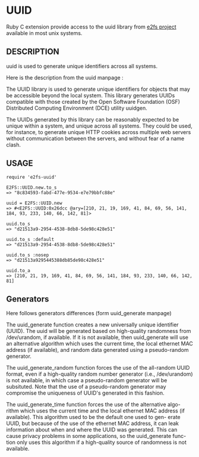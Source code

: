 # UUID

Ruby C extension provide access to the uuid library from [e2fs project](http://e2fsprogs.sourceforge.net/) available in most unix
systems.

## DESCRIPTION

uuid is used to generate unique identifiers across all systems.

Here is the description from the uuid manpage :

The  UUID  library  is  used to generate unique identifiers for objects
that may be accessible beyond the local system.  This library generates
UUIDs  compatible  with  those  created by the Open Software Foundation
(OSF) Distributed Computing Environment (DCE) utility uuidgen.

The UUIDs generated by this library can be reasonably  expected  to  be
unique  within  a system, and unique across all systems.  They could be
used, for instance, to generate unique HTTP cookies across multiple web
servers  without communication between the servers, and without fear of
a name clash.

## USAGE

    require 'e2fs-uuid'
    
    E2FS::UUID.new.to_s 
    => "8c834593-fabd-477e-9534-e7e79bbfc88e"
    
    uuid = E2FS::UUID.new
    => #<E2FS::UUID:0x26dcc @ary=[210, 21, 19, 169, 41, 84, 69, 56, 141, 184, 93, 233, 140, 66, 142, 81]>
    
    uuid.to_s 
    => "d21513a9-2954-4538-8db8-5de98c428e51"
    
    uuid.to_s :default
    => "d21513a9-2954-4538-8db8-5de98c428e51"
    
    uuid.to_s :nosep
    => "d21513a9295445388db85de98c428e51"
    
    uuid.to_a
    => [210, 21, 19, 169, 41, 84, 69, 56, 141, 184, 93, 233, 140, 66, 142, 81]    
    
## Generators

Here follows generators differences (form uuid_generate manpage)

The uuid_generate function creates a new universally unique  identifier
(UUID).   The  uuid  will be generated based on high-quality randomness
from  /dev/urandom,  if  available.   If  it  is  not  available,  then
uuid_generate  will use an alternative algorithm which uses the current
time, the local ethernet MAC address (if available),  and  random  data
generated using a pseudo-random generator.

The uuid_generate_random function forces the use of the all-random UUID
format,  even  if  a  high-quality  random  number   generator   (i.e.,
/dev/urandom) is not available, in which case a pseudo-random generator
will be subsituted.  Note that the use of a pseudo-random generator may
compromise the uniqueness of UUID's generated in this fashion.

The uuid_generate_time function forces the use of the alternative algo-
rithm which uses the current time and the local  ethernet  MAC  address
(if available).  This algorithm used to be the default one used to gen-
erate UUID, but because of the use of the ethernet MAC address, it  can
leak information about when and where the UUID was generated.  This can
cause privacy problems in some applications, so the uuid_generate func-
tion only uses this algorithm if a high-quality source of randomness is
not available.
